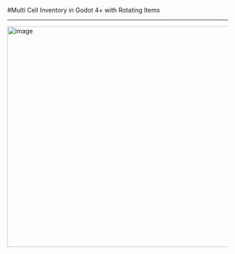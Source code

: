 #Multi Cell Inventory in Godot 4+ with Rotating Items
___
<img width="683" height="506" alt="image" src="https://github.com/user-attachments/assets/f5f6548f-ef4d-42d0-a7ab-64815782ad84" />
